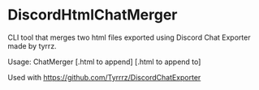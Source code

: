 # DiscordHtmlChatMerger
CLI tool that merges two html files exported using Discord Chat Exporter made by tyrrz. 

Usage: ChatMerger [.html to append] [.html to append to]

Used with
https://github.com/Tyrrrz/DiscordChatExporter
